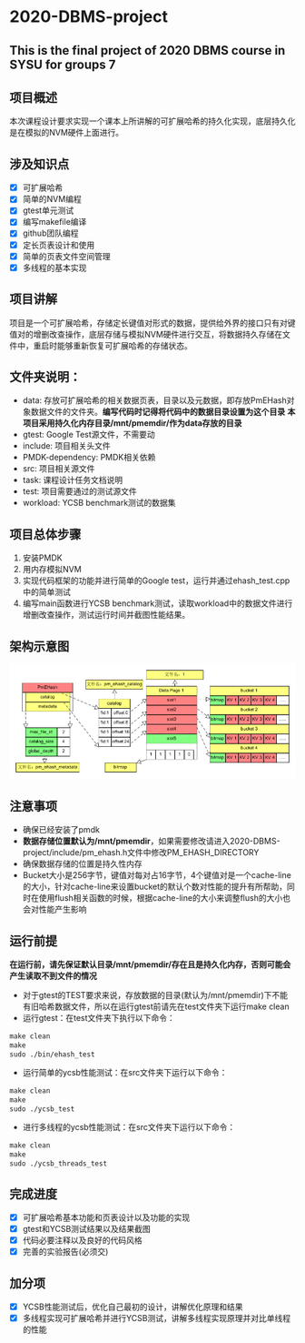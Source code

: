 # 2020-DBMS-project
This is the final project of 2020 DBMS course in SYSU for groups 7
--
## 项目概述
本次课程设计要求实现一个课本上所讲解的可扩展哈希的持久化实现，底层持久化是在模拟的NVM硬件上面进行。

## 涉及知识点
- [x] 可扩展哈希  
- [x] 简单的NVM编程   
- [x] gtest单元测试   
- [x] 编写makefile编译    
- [x] github团队编程  
- [x] 定长页表设计和使用  
- [x] 简单的页表文件空间管理  
- [x] 多线程的基本实现    

## 项目讲解
项目是一个可扩展哈希，存储定长键值对形式的数据，提供给外界的接口只有对键值对的增删改查操作，底层存储与模拟NVM硬件进行交互，将数据持久存储在文件中，重启时能够重新恢复可扩展哈希的存储状态。

## 文件夹说明：
+ data: 存放可扩展哈希的相关数据页表，目录以及元数据，即存放PmEHash对象数据文件的文件夹。**编写代码时记得将代码中的数据目录设置为这个目录** **本项目采用持久化内存目录/mnt/pmemdir/作为data存放的目录**
+ gtest: Google Test源文件，不需要动
+ include: 项目相关头文件
+ PMDK-dependency: PMDK相关依赖
+ src: 项目相关源文件
+ task: 课程设计任务文档说明
+ test: 项目需要通过的测试源文件
+ workload: YCSB benchmark测试的数据集

## 项目总体步骤
1. 安装PMDK
2. 用内存模拟NVM
3. 实现代码框架的功能并进行简单的Google test，运行并通过ehash_test.cpp中的简单测试
4. 编写main函数进行YCSB benchmark测试，读取workload中的数据文件进行增删改查操作，测试运行时间并截图性能结果。

## 架构示意图
![架构图](./asset/PmEHash.bmp)


## 注意事项

- 确保已经安装了pmdk
- **数据存储位置默认为/mnt/pmemdir**，如果需要修改请进入2020-DBMS-project/include/pm_ehash.h文件中修改PM_EHASH_DIRECTORY
- 确保数据存储的位置是持久性内存
- Bucket大小是256字节，键值对每对占16字节，4个键值对是一个cache-line的大小，针对cache-line来设置bucket的默认个数对性能的提升有所帮助，同时在使用flush相关函数的时候，根据cache-line的大小来调整flush的大小也会对性能产生影响

## 运行前提
**在运行前，请先保证默认目录/mnt/pmemdir/存在且是持久化内存，否则可能会产生读取不到文件的情况**
- 对于gtest的TEST要求来说，存放数据的目录(默认为/mnt/pmemdir)下不能有旧哈希数据文件，所以在运行gtest前请先在test文件夹下运行make clean
- 运行gtest：在test文件夹下执行以下命令：
```
make clean 
make
sudo ./bin/ehash_test
```

- 运行简单的ycsb性能测试：在src文件夹下运行以下命令：
```
make clean
make 
sudo ./ycsb_test
```

- 进行多线程的ycsb性能测试：在src文件夹下运行以下命令：
```
make clean
make
sudo ./ycsb_threads_test
```

## 完成进度

- [x] 可扩展哈希基本功能和页表设计以及功能的实现
- [x] gtest和YCSB测试结果以及结果截图
- [x] 代码必要注释以及良好的代码风格
- [x] 完善的实验报告(必须交)

## 加分项
- [x] YCSB性能测试后，优化自己最初的设计，讲解优化原理和结果
- [x] 多线程实现可扩展哈希并进行YCSB测试，讲解多线程实现原理并对比单线程的性能